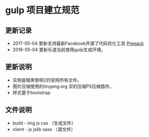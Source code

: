 # gulp 项目建立规范

## 更新记录
- 2017-05-04 更新支持最新Facebook开源了代码优化工具 [Prepack](https://prepack.io/)
- 2016-05-04 更新乐道当前使用gulp生成环境。

## 更新说明
- 实例是暗黑黎明2的官网所有文件。
- 图片压缩使用的tinypng.org 买的压缩PS压缩插件。
- 样式基于bootstrap

## 文件说明
- build - img js css （生成文件）
- client - js jslib sass （源文件）
